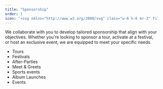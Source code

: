```yaml
---
title: "Sponsorship"
order: 1
icon: '<svg xmlns="http://www.w3.org/2000/svg" class="w-6 h-6 mr-3" fill="none" viewBox="0 0 24 24" stroke="currentColor"><path stroke-linecap="round" stroke-linejoin="round" stroke-width="2" d="M12 8c-1.657 0-3 .895-3 2s1.343 2 3 2 3 .895 3 2-1.343 2-3 2m0-8c1.11 0 2.08.402 2.599 1M12 8V7m0 1v8m0 0v1m0-1c-1.11 0-2.08-.402-2.599-1M21 12a9 9 0 11-18 0 9 9 0 0118 0z" /></svg>'
---
```


We collaborate with you to develop tailored sponsorship that align with your objectives. Whether you're looking to sponsor a tour, activate at a festival, or host an exclusive event, we are equipped to meet your specific needs.

- Tours
- Festivals
- After-Parties
- Meet & Greets
- Sports events
- Album Launches
- Events

